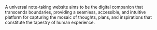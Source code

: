 A universal note-taking website aims to be the digital companion that transcends boundaries, providing a seamless, accessible, and intuitive platform for capturing the mosaic of thoughts, plans, and inspirations that constitute the tapestry of human experience.
